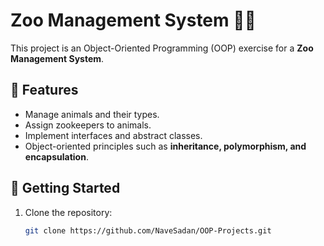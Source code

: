 # Zoo Management System 🦁🐘

This project is an Object-Oriented Programming (OOP) exercise for a **Zoo Management System**.

## 📌 Features
- Manage animals and their types.
- Assign zookeepers to animals.
- Implement interfaces and abstract classes.
- Object-oriented principles such as **inheritance, polymorphism, and encapsulation**.

## 🚀 Getting Started
1. Clone the repository:
   ```bash
   git clone https://github.com/NaveSadan/OOP-Projects.git
